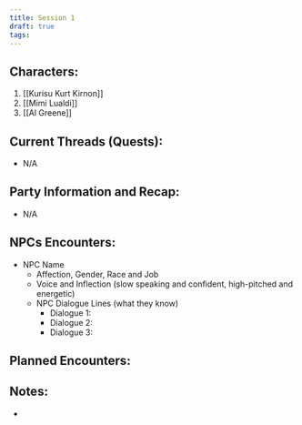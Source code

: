 ```yaml
---
title: Session 1
draft: true
tags:
---
```

## Characters:

1. [[Kurisu Kurt Kirnon]]
2. [[Mimi Lualdi]]
3. [[Al Greene]]

## Current Threads (Quests):
- N/A

## Party Information and Recap:
- N/A

## NPCs Encounters:
- NPC Name
	- Affection, Gender, Race and Job
	- Voice and Inflection (slow speaking and confident, high-pitched and energetic)
	- NPC Dialogue Lines (what they know)
		- Dialogue 1:
		- Dialogue 2:
		- Dialogue 3:

## Planned Encounters:

## Notes:

- 